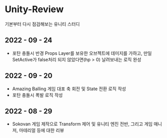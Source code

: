 # Unity-Review
기본부터 다시 점검해보는 유니티 스터디

## 2022 - 09 - 24

- 포탄 충돌시 반경 Props Layer를 보유한 오브젝트에 데미지를 가하고, 만일 SetActive가 false처리 되지 않았다면(hp > 0) 날려보내는 로직 완성

## 2022 - 09 - 20

- Amazing Balling 게임 대포 축 회전 및 State 전환 로직 작성
- 포탄 충돌시 폭발 로직 작성

## 2022 - 08 - 29

- Sokovan 게임 제작으로 Transform 제어 및 유니티 엔진 전반, 그리고 게임 매니저, 마테리얼 등에 대한 리뷰
